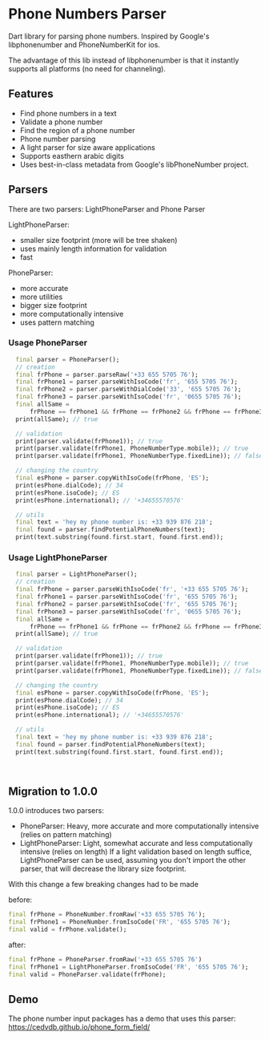 # Phone Numbers Parser

Dart library for parsing phone numbers. Inspired by Google's libphonenumber and PhoneNumberKit for ios.

The advantage of this lib instead of libphonenumber is that it instantly supports all platforms (no need for channeling).


## Features

 - Find phone numbers in a text
 - Validate a phone number
 - Find the region of a phone number
 - Phone number parsing
 - A light parser for size aware applications
 - Supports easthern arabic digits
 - Uses best-in-class metadata from Google's libPhoneNumber project. 


## Parsers
There are two parsers: LightPhoneParser and Phone Parser

LightPhoneParser:
  - smaller size footprint (more will be tree shaken)
  - uses mainly length information for validation
  - fast

PhoneParser:
  - more accurate
  - more utilities
  - bigger size footprint
  - more computationally intensive
  - uses pattern matching

### Usage PhoneParser

```dart
  final parser = PhoneParser();
  // creation
  final frPhone = parser.parseRaw('+33 655 5705 76');
  final frPhone1 = parser.parseWithIsoCode('fr', '655 5705 76');
  final frPhone2 = parser.parseWithDialCode('33', '655 5705 76');
  final frPhone3 = parser.parseWithIsoCode('fr', '0655 5705 76');
  final allSame =
      frPhone == frPhone1 && frPhone == frPhone2 && frPhone == frPhone3;
  print(allSame); // true

  // validation
  print(parser.validate(frPhone1)); // true
  print(parser.validate(frPhone1, PhoneNumberType.mobile)); // true
  print(parser.validate(frPhone1, PhoneNumberType.fixedLine)); // false

  // changing the country
  final esPhone = parser.copyWithIsoCode(frPhone, 'ES');
  print(esPhone.dialCode); // 34
  print(esPhone.isoCode); // ES
  print(esPhone.international); // '+34655570576'

  // utils
  final text = 'hey my phone number is: +33 939 876 218';
  final found = parser.findPotentialPhoneNumbers(text);
  print(text.substring(found.first.start, found.first.end)); 
```


### Usage LightPhoneParser

```dart
  final parser = LightPhoneParser();
  // creation
  final frPhone = parser.parseWithIsoCode('fr', '+33 655 5705 76');
  final frPhone1 = parser.parseWithIsoCode('fr', '655 5705 76');
  final frPhone2 = parser.parseWithIsoCode('fr', '655 5705 76');
  final frPhone3 = parser.parseWithIsoCode('fr', '0655 5705 76');
  final allSame =
      frPhone == frPhone1 && frPhone == frPhone2 && frPhone == frPhone3;
  print(allSame); // true

  // validation
  print(parser.validate(frPhone1)); // true
  print(parser.validate(frPhone1, PhoneNumberType.mobile)); // true
  print(parser.validate(frPhone1, PhoneNumberType.fixedLine)); // false

  // changing the country
  final esPhone = parser.copyWithIsoCode(frPhone, 'ES');
  print(esPhone.dialCode); // 34
  print(esPhone.isoCode); // ES
  print(esPhone.international); // '+34655570576'

  // utils
  final text = 'hey my phone number is: +33 939 876 218';
  final found = parser.findPotentialPhoneNumbers(text);
  print(text.substring(found.first.start, found.first.end));

 
```


## Migration to 1.0.0

1.0.0 introduces two parsers:

  - PhoneParser: Heavy, more accurate and more computationally intensive (relies on pattern matching)
  - LightPhoneParser: Light, somewhat accurate and less computationally intensive (relies on length)
  If a light validation based on length suffice, LightPhoneParser can be used, assuming you don't import
  the other parser, that will decrease the library size footprint.

With this change a few breaking changes had to be made

  before:
  ```dart
  final frPhone = PhoneNumber.fromRaw('+33 655 5705 76');
  final frPhone1 = PhoneNumber.fromIsoCode('FR', '655 5705 76');
  final valid = frPhone.validate();
  ```

  after:
  ```dart
  final frPhone = PhoneParser.fromRaw('+33 655 5705 76')
  final frPhone1 = LightPhoneParser.fromIsoCode('FR', '655 5705 76');
  final valid = PhoneParser.validate(frPhone);
  ```

## Demo

The phone number input packages has a demo that uses this parser: https://cedvdb.github.io/phone_form_field/

